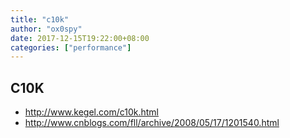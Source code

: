```yaml
---
title: "c10k"
author: "ox0spy"
date: 2017-12-15T19:22:00+08:00
categories: ["performance"]
---
```


## C10K

- http://www.kegel.com/c10k.html
- http://www.cnblogs.com/fll/archive/2008/05/17/1201540.html